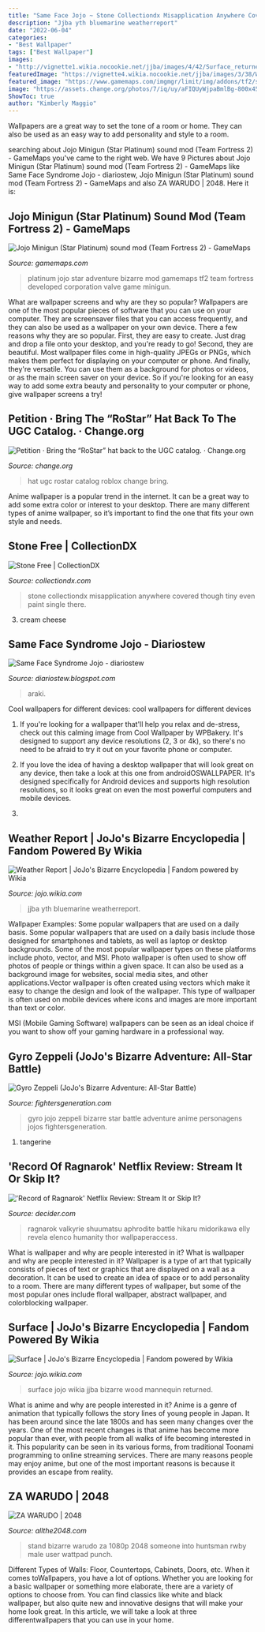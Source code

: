 ```yaml
---
title: "Same Face Jojo ~ Stone Collectiondx Misapplication Anywhere Covered Though Tiny Even Paint Single There"
description: "Jjba yth bluemarine weatherreport"
date: "2022-06-04"
categories:
- "Best Wallpaper"
tags: ["Best Wallpaper"]
images:
- "http://vignette1.wikia.nocookie.net/jjba/images/4/42/Surface_returned_to_wood.png/revision/latest/zoom-crop/width/240/height/240?cb=20160513195608"
featuredImage: "https://vignette4.wikia.nocookie.net/jjba/images/3/38/WeatherReport_young.png/revision/latest/scale-to-width-down/180?cb=20150607143028"
featured_image: "https://www.gamemaps.com/imgmgr/limit/img/addons/tf2/ss/jojo_s_bizarre_adventure_star_platinum_minigun_mod_17834_0.jpg?x=1484878731&amp;w=975&amp;h=550"
image: "https://assets.change.org/photos/7/iq/uy/aFIQUyWjpaBmlBg-800x450-noPad.jpg?1568246093"
ShowToc: true
author: "Kimberly Maggio"
---
```



Wallpapers are a great way to set the tone of a room or home. They can also be used as an easy way to add personality and style to a room.

	

		
searching about Jojo Minigun (Star Platinum) sound mod (Team Fortress 2) - GameMaps you've came to the right web. We have 9 Pictures about Jojo Minigun (Star Platinum) sound mod (Team Fortress 2) - GameMaps like Same Face Syndrome Jojo - diariostew, Jojo Minigun (Star Platinum) sound mod (Team Fortress 2) - GameMaps and also ZA WARUDO | 2048. Here it is:
		
    
## Jojo Minigun (Star Platinum) Sound Mod (Team Fortress 2) - GameMaps

<img loading=lazy src="https://www.gamemaps.com/imgmgr/limit/img/addons/tf2/ss/jojo_s_bizarre_adventure_star_platinum_minigun_mod_17834_0.jpg?x=1484878731&amp;w=975&amp;h=550" onerror="this.onerror=null;this.src='https://tse4.mm.bing.net/th?id=OIP.qHZd-wmRsDVdLzJzvO2VJgHaHa&amp;pid=15.1';" alt="Jojo Minigun (Star Platinum) sound mod (Team Fortress 2) - GameMaps">

_Source: gamemaps.com_

>platinum jojo star adventure bizarre mod gamemaps tf2 team fortress developed corporation valve game minigun. 

	

What are wallpaper screens and why are they so popular?
Wallpapers are one of the most popular pieces of software that you can use on your computer. They are screensaver files that you can access frequently, and they can also be used as a wallpaper on your own device. There a few reasons why they are so popular. First, they are easy to create. Just drag and drop a file onto your desktop, and you're ready to go! Second, they are beautiful. Most wallpaper files come in high-quality JPEGs or PNGs, which makes them perfect for displaying on your computer or phone. And finally, they're versatile. You can use them as a background for photos or videos, or as the main screen saver on your device. So if you're looking for an easy way to add some extra beauty and personality to your computer or phone, give wallpaper screens a try!

    
## Petition · Bring The “RoStar” Hat Back To The UGC Catalog. · Change.org

<img loading=lazy src="https://assets.change.org/photos/7/iq/uy/aFIQUyWjpaBmlBg-800x450-noPad.jpg?1568246093" onerror="this.onerror=null;this.src='https://tse4.mm.bing.net/th?id=OIP.JX5b6cSvE7Hlrqf6_bVd8gHaEK&amp;pid=15.1';" alt="Petition · Bring the “RoStar” hat back to the UGC catalog. · Change.org">

_Source: change.org_

>hat ugc rostar catalog roblox change bring. 

	

Anime wallpaper is a popular trend in the internet. It can be a great way to add some extra color or interest to your desktop. There are many different types of anime wallpaper, so it’s important to find the one that fits your own style and needs.

    
## Stone Free | CollectionDX

<img loading=lazy src="https://www.collectiondx.com/gallery2/d/796653-3/10.jpg?g2_GALLERYSID=163ac792fc19cf6eacba9971bd6f2818" onerror="this.onerror=null;this.src='https://tse1.mm.bing.net/th?id=OIP.wAlG3RDkt3QWZyJEuC76mgHaJ4&amp;pid=15.1';" alt="Stone Free | CollectionDX">

_Source: collectiondx.com_

>stone collectiondx misapplication anywhere covered though tiny even paint single there. 

	

3. cream cheese 

    
## Same Face Syndrome Jojo - Diariostew

<img loading=lazy src="https://64.media.tumblr.com/a3a0ae3e24a75d27f269d92f1ac092d0/tumblr_mvq164VFsp1s2kojso1_1280.png" onerror="this.onerror=null;this.src='https://tse3.mm.bing.net/th?id=OIP.SrTKvoZT9TvbM9qzs8F1WAHaLT&amp;pid=15.1';" alt="Same Face Syndrome Jojo - diariostew">

_Source: diariostew.blogspot.com_

>araki. 

	

Cool wallpapers for different devices:
cool wallpapers for different devices 

1. If you're looking for a wallpaper that'll help you relax and de-stress, check out this calming image from Cool Wallpaper by WPBakery. It's designed to support any device resolutions (2, 3 or 4k), so there's no need to be afraid to try it out on your favorite phone or computer.

2. If you love the idea of having a desktop wallpaper that will look great on any device, then take a look at this one from androidOSWALLPAPER. It's designed specifically for Android devices and supports high resolution resolutions, so it looks great on even the most powerful computers and mobile devices.

3.

    
## Weather Report | JoJo&#039;s Bizarre Encyclopedia | Fandom Powered By Wikia

<img loading=lazy src="https://vignette4.wikia.nocookie.net/jjba/images/3/38/WeatherReport_young.png/revision/latest/scale-to-width-down/180?cb=20150607143028" onerror="this.onerror=null;this.src='https://tse3.mm.bing.net/th?id=OIP.rAwPV_eoKayadKahFBLB8wAAAA&amp;pid=15.1';" alt="Weather Report | JoJo&#039;s Bizarre Encyclopedia | Fandom powered by Wikia">

_Source: jojo.wikia.com_

>jjba yth bluemarine weatherreport. 

	

Wallpaper Examples: Some popular wallpapers that are used on a daily basis.
Some popular wallpapers that are used on a daily basis include those designed for smartphones and tablets, as well as laptop or desktop backgrounds. Some of the most popular wallpaper types on these platforms include photo, vector, and MSI. 
Photo wallpaper is often used to show off photos of people or things within a given space. It can also be used as a background image for websites, social media sites, and other applications.Vector wallpaper is often created using vectors which make it easy to change the design and look of the wallpaper. This type of wallpaper is often used on mobile devices where icons and images are more important than text or color. 

MSI (Mobile Gaming Software) wallpapers can be seen as an ideal choice if you want to show off your gaming hardware in a professional way.

    
## Gyro Zeppeli (JoJo&#039;s Bizarre Adventure: All-Star Battle)

<img loading=lazy src="http://fightersgeneration.com/nx4/game/jojo-allstarbattle/char-art/gyro-allstarbattle.png" onerror="this.onerror=null;this.src='https://tse4.mm.bing.net/th?id=OIP.z16pVo_WH5mXyBZ-zsEJsAHaHS&amp;pid=15.1';" alt="Gyro Zeppeli (JoJo&#039;s Bizarre Adventure: All-Star Battle)">

_Source: fightersgeneration.com_

>gyro jojo zeppeli bizarre star battle adventure anime personagens jojos fightersgeneration. 

	

1. tangerine 

    
## &#039;Record Of Ragnarok&#039; Netflix Review: Stream It Or Skip It?

<img loading=lazy src="https://decider.com/wp-content/uploads/2021/06/Record-of-Ragnarok.jpg?quality=90&amp;strip=all&amp;w=1156" onerror="this.onerror=null;this.src='https://tse3.mm.bing.net/th?id=OIP.n3lrzOOLIu1y_5Y9qlTwwwHaD2&amp;pid=15.1';" alt="&#039;Record of Ragnarok&#039; Netflix Review: Stream It or Skip It?">

_Source: decider.com_

>ragnarok valkyrie shuumatsu aphrodite battle hikaru midorikawa elly revela elenco humanity thor wallpaperaccess. 

	

What is wallpaper and why are people interested in it?
What is wallpaper and why are people interested in it?
Wallpaper is a type of art that typically consists of pieces of text or graphics that are displayed on a wall as a decoration. It can be used to create an idea of space or to add personality to a room. There are many different types of wallpaper, but some of the most popular ones include floral wallpaper, abstract wallpaper, and colorblocking wallpaper.

    
## Surface | JoJo&#039;s Bizarre Encyclopedia | Fandom Powered By Wikia

<img loading=lazy src="http://vignette1.wikia.nocookie.net/jjba/images/4/42/Surface_returned_to_wood.png/revision/latest/zoom-crop/width/240/height/240?cb=20160513195608" onerror="this.onerror=null;this.src='https://tse4.mm.bing.net/th?id=OIP.L-dta-DjlWYzzE_56hXxewAAAA&amp;pid=15.1';" alt="Surface | JoJo&#039;s Bizarre Encyclopedia | Fandom powered by Wikia">

_Source: jojo.wikia.com_

>surface jojo wikia jjba bizarre wood mannequin returned. 

	

What is anime and why are people interested in it?
Anime is a genre of animation that typically follows the story lines of young people in Japan. It has been around since the late 1800s and has seen many changes over the years. One of the most recent changes is that anime has become more popular than ever, with people from all walks of life becoming interested in it. This popularity can be seen in its various forms, from traditional Toonami programming to online streaming services. There are many reasons people may enjoy anime, but one of the most important reasons is because it provides an escape from reality.

    
## ZA WARUDO | 2048

<img loading=lazy src="https://vignette.wikia.nocookie.net/fairytailfanon/images/b/b0/Smile_W.gif/revision/latest?cb=20160512233511" onerror="this.onerror=null;this.src='https://tse1.mm.bing.net/th?id=OIP.SaLbZ5TO3Twx4NFAiy-NKQHaEK&amp;pid=15.1';" alt="ZA WARUDO | 2048">

_Source: allthe2048.com_

>stand bizarre warudo za 1080p 2048 someone into huntsman rwby male user wattpad punch. 

	

Different Types of Walls: Floor, Countertops, Cabinets, Doors, etc.
When it comes toWallpapers, you have a lot of options. Whether you are looking for a basic wallpaper or something more elaborate, there are a variety of options to choose from. You can find classics like white and black wallpaper, but also quite new and innovative designs that will make your home look great. In this article, we will take a look at three differentwallpapers that you can use in your home.

